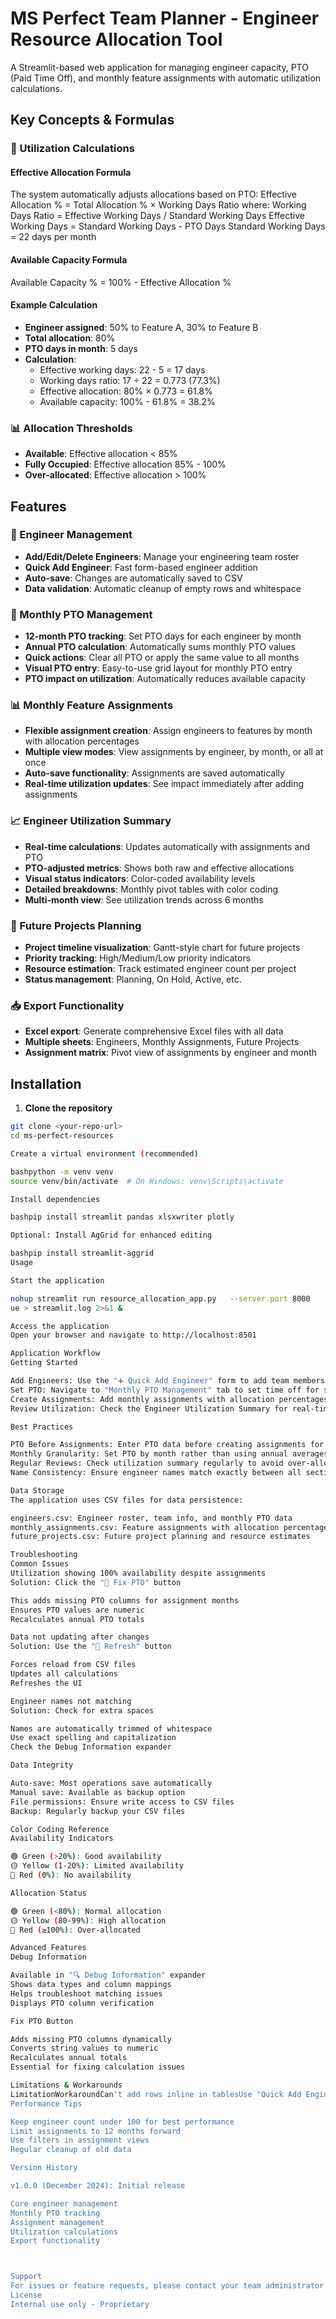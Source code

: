# MS Perfect Team Planner - Engineer Resource Allocation Tool

A Streamlit-based web application for managing engineer capacity, PTO (Paid Time Off), and monthly feature assignments with automatic utilization calculations.

## Key Concepts & Formulas

### 🧮 Utilization Calculations

#### Effective Allocation Formula
The system automatically adjusts allocations based on PTO:
Effective Allocation % = Total Allocation % × Working Days Ratio
where:
Working Days Ratio = Effective Working Days / Standard Working Days
Effective Working Days = Standard Working Days - PTO Days
Standard Working Days = 22 days per month

#### Available Capacity Formula
Available Capacity % = 100% - Effective Allocation %

#### Example Calculation
- **Engineer assigned**: 50% to Feature A, 30% to Feature B
- **Total allocation**: 80%
- **PTO days in month**: 5 days
- **Calculation**:
  - Effective working days: 22 - 5 = 17 days
  - Working days ratio: 17 ÷ 22 = 0.773 (77.3%)
  - Effective allocation: 80% × 0.773 = 61.8%
  - Available capacity: 100% - 61.8% = 38.2%

### 📊 Allocation Thresholds
- **Available**: Effective allocation < 85%
- **Fully Occupied**: Effective allocation 85% - 100%
- **Over-allocated**: Effective allocation > 100%

## Features

### 👥 Engineer Management
- **Add/Edit/Delete Engineers**: Manage your engineering team roster
- **Quick Add Engineer**: Fast form-based engineer addition
- **Auto-save**: Changes are automatically saved to CSV
- **Data validation**: Automatic cleanup of empty rows and whitespace

### 📅 Monthly PTO Management
- **12-month PTO tracking**: Set PTO days for each engineer by month
- **Annual PTO calculation**: Automatically sums monthly PTO values
- **Quick actions**: Clear all PTO or apply the same value to all months
- **Visual PTO entry**: Easy-to-use grid layout for monthly PTO entry
- **PTO impact on utilization**: Automatically reduces available capacity

### 📊 Monthly Feature Assignments
- **Flexible assignment creation**: Assign engineers to features by month with allocation percentages
- **Multiple view modes**: View assignments by engineer, by month, or all at once
- **Auto-save functionality**: Assignments are saved automatically
- **Real-time utilization updates**: See impact immediately after adding assignments

### 📈 Engineer Utilization Summary
- **Real-time calculations**: Updates automatically with assignments and PTO
- **PTO-adjusted metrics**: Shows both raw and effective allocations
- **Visual status indicators**: Color-coded availability levels
- **Detailed breakdowns**: Monthly pivot tables with color coding
- **Multi-month view**: See utilization trends across 6 months

### 🚀 Future Projects Planning
- **Project timeline visualization**: Gantt-style chart for future projects
- **Priority tracking**: High/Medium/Low priority indicators
- **Resource estimation**: Track estimated engineer count per project
- **Status management**: Planning, On Hold, Active, etc.

### 📥 Export Functionality
- **Excel export**: Generate comprehensive Excel files with all data
- **Multiple sheets**: Engineers, Monthly Assignments, Future Projects
- **Assignment matrix**: Pivot view of assignments by engineer and month

## Installation

1. **Clone the repository**
```bash
git clone <your-repo-url>
cd ms-perfect-resources

Create a virtual environment (recommended)

bashpython -m venv venv
source venv/bin/activate  # On Windows: venv\Scripts\activate

Install dependencies

bashpip install streamlit pandas xlsxwriter plotly

Optional: Install AgGrid for enhanced editing

bashpip install streamlit-aggrid
Usage

Start the application

nohup streamlit run resource_allocation_app.py   --server.port 8000   --server.enableCORS false   --server.enableXsrfProtection false   --server.enableWebsocketCompression tr
ue > streamlit.log 2>&1 &

Access the application
Open your browser and navigate to http://localhost:8501

Application Workflow
Getting Started

Add Engineers: Use the "➕ Quick Add Engineer" form to add team members
Set PTO: Navigate to "Monthly PTO Management" tab to set time off for specific months
Create Assignments: Add monthly assignments with allocation percentages
Review Utilization: Check the Engineer Utilization Summary for real-time availability

Best Practices

PTO Before Assignments: Enter PTO data before creating assignments for accurate calculations
Monthly Granularity: Set PTO by month rather than using annual averages
Regular Reviews: Check utilization summary regularly to avoid over-allocation
Name Consistency: Ensure engineer names match exactly between all sections

Data Storage
The application uses CSV files for data persistence:

engineers.csv: Engineer roster, team info, and monthly PTO data
monthly_assignments.csv: Feature assignments with allocation percentages
future_projects.csv: Future project planning and resource estimates

Troubleshooting
Common Issues
Utilization showing 100% availability despite assignments
Solution: Click the "🔧 Fix PTO" button

This adds missing PTO columns for assignment months
Ensures PTO values are numeric
Recalculates annual PTO totals

Data not updating after changes
Solution: Use the "🔄 Refresh" button

Forces reload from CSV files
Updates all calculations
Refreshes the UI

Engineer names not matching
Solution: Check for extra spaces

Names are automatically trimmed of whitespace
Use exact spelling and capitalization
Check the Debug Information expander

Data Integrity

Auto-save: Most operations save automatically
Manual save: Available as backup option
File permissions: Ensure write access to CSV files
Backup: Regularly backup your CSV files

Color Coding Reference
Availability Indicators

🟢 Green (>20%): Good availability
🟡 Yellow (1-20%): Limited availability
🔴 Red (0%): No availability

Allocation Status

🟢 Green (<80%): Normal allocation
🟡 Yellow (80-99%): High allocation
🔴 Red (≥100%): Over-allocated

Advanced Features
Debug Information

Available in "🔍 Debug Information" expander
Shows data types and column mappings
Helps troubleshoot matching issues
Displays PTO column verification

Fix PTO Button

Adds missing PTO columns dynamically
Converts string values to numeric
Recalculates annual totals
Essential for fixing calculation issues

Limitations & Workarounds
LimitationWorkaroundCan't add rows inline in tablesUse "Quick Add Engineer" formExcel export data onlyNo formulas in exportMonthly PTO columns must existUse "Fix PTO" buttonName matching is exactCheck Debug Information
Performance Tips

Keep engineer count under 100 for best performance
Limit assignments to 12 months forward
Use filters in assignment views
Regular cleanup of old data

Version History

v1.0.0 (December 2024): Initial release

Core engineer management
Monthly PTO tracking
Assignment management
Utilization calculations
Export functionality



Support
For issues or feature requests, please contact your team administrator or submit through internal channels.
License
Internal use only - Proprietary
